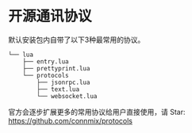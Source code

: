 # 开源通讯协议

默认安装包内自带了以下3种最常用的协议。

```
└── lua
    ├── entry.lua
    ├── prettyprint.lua
    └── protocols
        ├── jsonrpc.lua
        ├── text.lua
        └── websocket.lua
```

官方会逐步扩展更多的常用协议给用户直接使用，请 Star: https://github.com/connmix/protocols
